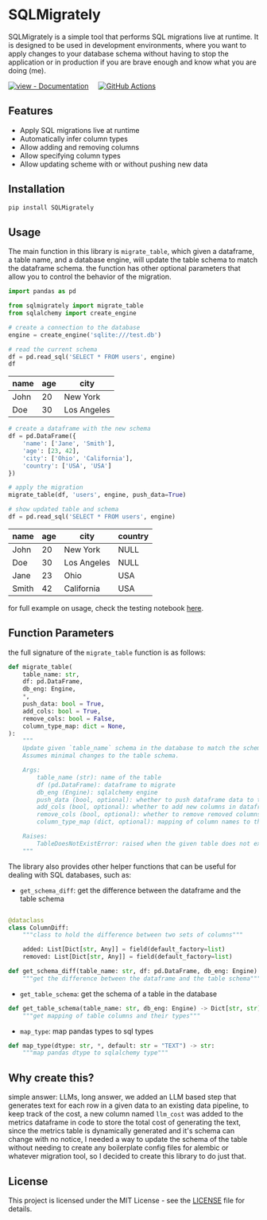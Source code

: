 # SQLMigrately

SQLMigrately is a simple tool that performs SQL migrations live at runtime. It
is designed to be used in development environments, where you want to apply
changes to your database schema without having to stop the application or in
production if you are brave enough and know what you are doing (me).

[![view - Documentation](https://img.shields.io/badge/PyPi-0.0.7-blue?style=for-the-badge)](https://pypi.org/project/SQLMigrately "view package on PyPi")
&nbsp;&nbsp;&nbsp;
[![GitHub Actions](https://img.shields.io/badge/github%20actions-%232671E5.svg?style=for-the-badge&logo=githubactions&logoColor=white)](https://github.com/Blacksuan19/sqlmigrately/actions "Build with github actions")

## Features

- Apply SQL migrations live at runtime
- Automatically infer column types
- Allow adding and removing columns
- Allow specifying column types
- Allow updating scheme with or without pushing new data

## Installation

```bash
pip install SQLMigrately
```

## Usage

The main function in this library is `migrate_table`, which given a dataframe, a
table name, and a database engine, will update the table schema to match the
dataframe schema. the function has other optional parameters that allow you to
control the behavior of the migration.

```python
import pandas as pd

from sqlmigrately import migrate_table
from sqlalchemy import create_engine

# create a connection to the database
engine = create_engine('sqlite:///test.db')

# read the current schema
df = pd.read_sql('SELECT * FROM users', engine)
df
```

| name | age | city        |
| ---- | --- | ----------- |
| John | 20  | New York    |
| Doe  | 30  | Los Angeles |

```python
# create a dataframe with the new schema
df = pd.DataFrame({
    'name': ['Jane', 'Smith'],
    'age': [23, 42],
    'city': ['Ohio', 'California'],
    'country': ['USA', 'USA']
})

# apply the migration
migrate_table(df, 'users', engine, push_data=True)

# show updated table and schema
df = pd.read_sql('SELECT * FROM users', engine)
```

| name  | age | city        | country |
| ----- | --- | ----------- | ------- |
| John  | 20  | New York    | NULL    |
| Doe   | 30  | Los Angeles | NULL    |
| Jane  | 23  | Ohio        | USA     |
| Smith | 42  | California  | USA     |

for full example on usage, check the testing notebook [here](./test.ipynb).

## Function Parameters

the full signature of the `migrate_table` function is as follows:

```python
def migrate_table(
    table_name: str,
    df: pd.DataFrame,
    db_eng: Engine,
    *,
    push_data: bool = True,
    add_cols: bool = True,
    remove_cols: bool = False,
    column_type_map: dict = None,
):
    """
    Update given `table_name` schema in the database to match the schema of the given `df`.
    Assumes minimal changes to the table schema.

    Args:
        table_name (str): name of the table
        df (pd.DataFrame): dataframe to migrate
        db_eng (Engine): sqlalchemy engine
        push_data (bool, optional): whether to push dataframe data to the table. Defaults to True.
        add_cols (bool, optional): whether to add new columns in dataframe to the table. Defaults to True.
        remove_cols (bool, optional): whether to remove removed columns from the table. Defaults to False.
        column_type_map (dict, optional): mapping of column names to their types. Defaults to None, which means that the types are inferred from the dataframe.

    Raises:
        TableDoesNotExistError: raised when the given table does not exist in the database
    """
```

The library also provides other helper functions that can be useful for dealing
with SQL databases, such as:

- `get_schema_diff`: get the difference between the dataframe and the table
  schema

```python

@dataclass
class ColumnDiff:
    """class to hold the difference between two sets of columns"""

    added: List[Dict[str, Any]] = field(default_factory=list)
    removed: List[Dict[str, Any]] = field(default_factory=list)

def get_schema_diff(table_name: str, df: pd.DataFrame, db_eng: Engine) -> ColumnDiff:
    """get the difference between the dataframe and the table schema"""

```

- `get_table_schema`: get the schema of a table in the database

```python
def get_table_schema(table_name: str, db_eng: Engine) -> Dict[str, str]:
    """get mapping of table columns and their types"""
```

- `map_type`: map pandas types to sql types

```python
def map_type(dtype: str, *, default: str = "TEXT") -> str:
    """map pandas dtype to sqlalchemy type"""
```

## Why create this?

simple answer: LLMs, long answer, we added an LLM based step that generates text
for each row in a given data to an existing data pipeline, to keep track of the
cost, a new column named `llm_cost` was added to the metrics dataframe in code
to store the total cost of generating the text, since the metrics table is
dynamically generated and it's schema can change with no notice, I needed a way
to update the schema of the table without needing to create any boilerplate
config files for alembic or whatever migration tool, so I decided to create this
library to do just that.

## License

This project is licensed under the MIT License - see the [LICENSE](./LICENSE)
file for details.
